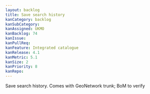 ```yaml
---
layout: backlog
title: Save search history
kanCategory: backlog
kanSubCategory:
kanAssigned: UKMO
kanBacklog: 74
kanIssue:
kanPullReq:
kanFeature: Integrated catalogue
kanRelease: 4.1
kanMetric: 5.1
kanSize: 2
kanPriority: 8
kanRepo:
---
```

Save search history. Comes with GeoNetwork trunk; BoM to verify

